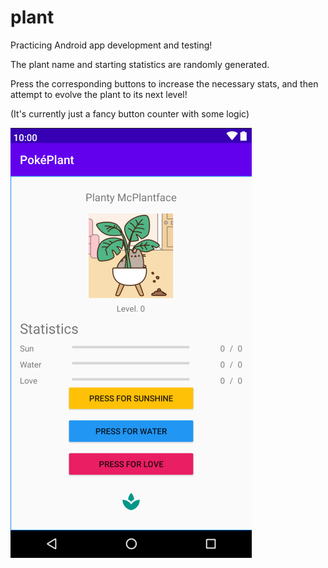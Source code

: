 # plant

Practicing Android app development and testing!

The plant name and starting statistics are randomly generated.

Press the corresponding buttons to increase the necessary stats, and then attempt to evolve the plant to its next level!

(It's currently just a fancy button counter with some logic)

![Application image](image.png)
